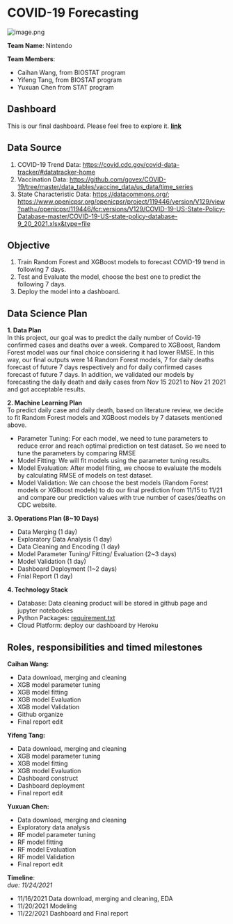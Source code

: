 # COVID-19 Forecasting

![image.png](https://i.loli.net/2021/11/16/i2OmKlFyEXrpIsW.png)

**Team Name**: Nintendo

**Team Members**: 
* Caihan Wang, from BIOSTAT program
* Yifeng Tang, from BIOSTAT program
* Yuxuan Chen  from STAT program

## Dashboard
This is our final dashboard. Please feel free to explore it. **[link](https://covid19-project-823.herokuapp.com/)**  

## Data Source  
1. COVID-19 Trend Data: https://covid.cdc.gov/covid-data-tracker/#datatracker-home
2. Vaccination Data: https://github.com/govex/COVID-19/tree/master/data_tables/vaccine_data/us_data/time_series
3. State Characteristic Data: https://datacommons.org/; https://www.openicpsr.org/openicpsr/project/119446/version/V129/view?path=/openicpsr/119446/fcr:versions/V129/COVID-19-US-State-Policy-Database-master/COVID-19-US-state-policy-database-9_20_2021.xlsx&type=file  

## Objective
1. Train Random Forest and XGBoost models to forecast COVID-19 trend in following 7 days.
2. Test and Evaluate the model, choose the best one to predict the following 7 days.  
3. Deploy the model into a dashboard.

## Data Science Plan
**1. Data Plan**  
In this project, our goal was to predict the daily number of Covid-19 confirmed cases and deaths over a week. Compared to XGBoost, Random Forest model was our final choice considering it had lower RMSE. In this way, our final outputs were 14 Random Forest models, 7 for daily deaths forecast of future 7 days respectively and for daily confirmed cases forecast of future 7 days. In addition, we validated our models by forecasting the daily death and daily cases from Nov 15 2021 to Nov 21 2021 and got acceptable results. 

**2. Machine Learning Plan**  
To predict daily case and daily death, based on literature review, we decide to fit Random Forest models and XGBoost models by 7 datasets mentioned above.  
* Parameter Tuning: For each model, we need to tune parameters to reduce error and reach optimal prediction on test dataset. So we need to tune the parameters by comparing RMSE
* Model Fitting: We will fit models using the parameter tuning results.  
* Model Evaluation: After model fiting, we choose to evaluate the models by calculating RMSE of models on test dataset. 
* Model Validation: We can choose the best models (Random Forest models or XGBoost models) to do our final prediction from 11/15 to 11/21 and compare our prediction values with true number of cases/deaths on CDC website.  

**3. Operations Plan (8~10 Days)**  
* Data Merging (1 day)
* Exploratory Data Analysis (1 day)
* Data Cleaning and Encoding (1 day)
* Model Parameter Tuning/ Fitting/ Evaluation (2~3 days)
* Model Validation (1 day)
* Dashboard Deployment (1~2 days)
* Fnial Report (1 day)


**4. Technology Stack**  
* Database: Data cleaning product will be stored in github page and jupyter notebookes
* Python Packages: [requirement.txt](https://github.com/Caihanwang/BIOS823_Final/blob/main/requirement.txt)
* Cloud Platform: deploy our dashboard by Heroku



## Roles, responsibilities and timed milestones
**Caihan Wang:**  
* Data download, merging and cleaning
* XGB model parameter tuning
* XGB model fitting
* XGB model Evaluation
* XGB model Validation
* Github organize
* Final report edit

**Yifeng Tang:**  
* Data download, merging and cleaning
* XGB model parameter tuning
* XGB model fitting
* XGB model Evaluation
* Dashboard construct
* Dashboard deployment
* Final report edit


**Yuxuan Chen:**  
* Data download, merging and cleaning
* Exploratory data analysis
* RF model parameter tuning
* RF model fitting
* RF model Evaluation
* RF model Validation
* Final report edit


**Timeline**:  
*due: 11/24/2021*

* 11/16/2021 Data download, merging and cleaning, EDA
* 11/20/2021 Modeling
* 11/22/2021 Dashboard and Final report


